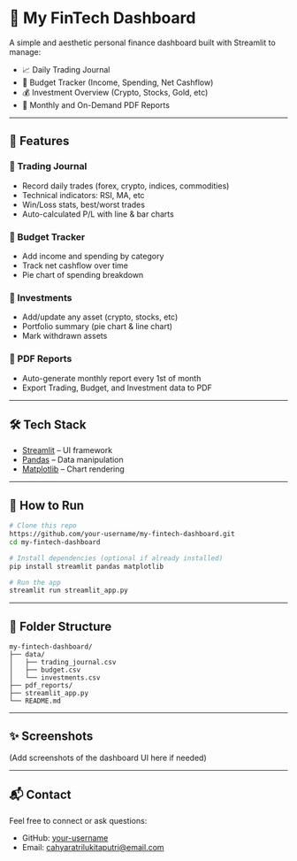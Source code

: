 # 💼 My FinTech Dashboard

A simple and aesthetic personal finance dashboard built with Streamlit to manage:

- 📈 Daily Trading Journal
- 💸 Budget Tracker (Income, Spending, Net Cashflow)
- 💰 Investment Overview (Crypto, Stocks, Gold, etc)
- 📄 Monthly and On-Demand PDF Reports

---

## 🚀 Features

### 🔹 Trading Journal
- Record daily trades (forex, crypto, indices, commodities)
- Technical indicators: RSI, MA, etc
- Win/Loss stats, best/worst trades
- Auto-calculated P/L with line & bar charts

### 🔹 Budget Tracker
- Add income and spending by category
- Track net cashflow over time
- Pie chart of spending breakdown

### 🔹 Investments
- Add/update any asset (crypto, stocks, etc)
- Portfolio summary (pie chart & line chart)
- Mark withdrawn assets

### 📄 PDF Reports
- Auto-generate monthly report every 1st of month
- Export Trading, Budget, and Investment data to PDF

---

## 🛠️ Tech Stack
- [Streamlit](https://streamlit.io/) – UI framework
- [Pandas](https://pandas.pydata.org/) – Data manipulation
- [Matplotlib](https://matplotlib.org/) – Chart rendering

---

## 🧪 How to Run

```bash
# Clone this repo
https://github.com/your-username/my-fintech-dashboard.git
cd my-fintech-dashboard

# Install dependencies (optional if already installed)
pip install streamlit pandas matplotlib

# Run the app
streamlit run streamlit_app.py
```

---

## 📁 Folder Structure
```
my-fintech-dashboard/
├── data/
│   ├── trading_journal.csv
│   ├── budget.csv
│   └── investments.csv
├── pdf_reports/
├── streamlit_app.py
└── README.md
```

---

## ✨ Screenshots
(Add screenshots of the dashboard UI here if needed)

---

## 📬 Contact
Feel free to connect or ask questions:
- GitHub: [your-username](https://github.com/cacastudymarket)
- Email: cahyaratrilukitaputri@email.com

